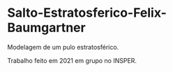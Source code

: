 # Salto-Estratosferico-Felix-Baumgartner
Modelagem de um pulo estratosférico. 

Trabalho feito em 2021 em grupo no INSPER.
